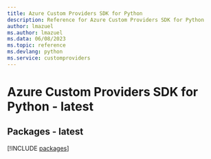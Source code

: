 ```yaml
---
title: Azure Custom Providers SDK for Python
description: Reference for Azure Custom Providers SDK for Python
author: lmazuel
ms.author: lmazuel
ms.data: 06/08/2023
ms.topic: reference
ms.devlang: python
ms.service: customproviders
---
```

# Azure Custom Providers SDK for Python - latest
## Packages - latest
[!INCLUDE [packages](custom-providers-index.md)]